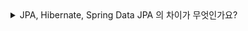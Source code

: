 <details>
<summary> 
 JPA, Hibernate, Spring Data JPA 의 차이가 무엇인가요?
</summary>

🔗 질문 링크: [ JPA, Hibernate, Spring Data JPA 의 차이가 무엇인가요?](https://www.maeil-mail.kr/question/26)

✅ 답변 내용:
<pre>
  Hibernate는 ORM매핑을 해주는 .. 이제 ... 구현체라고 알고 있습니다.
  그리고 JPA는 Hibernate를 추상화를 한번 더 거쳐서 .. 이제 구현을 한 것으로 알고 있고요
  그래서 이제 JPA는 Hibernate를 추상화하여 자바 측에서 ORM 매핑 기술을 사용하도록 만든것으로 알고 있습니다,
  Spring Data JPA는 스프링 측에서 JPA를 고수준의 추상화를 거쳐 JPA를 원래는 EM을 받아서 사용해야되는 부분을
  인터페이스로 추상화를 해서 어떤 데이터베이스가 붙어도 .. 한번 더 쓰기 편한 것으로 알고 있습니다.
</pre>

📝 피드백 내용:
<pre>
  JPA, Hibernate, Spring Data JPA 에 대한 차이에 중점을 두고 가볍게 훑어보는 학습이 필요할 것 같아요.
  그리고 답변 시 말을 늘어뜨리며 "이제" 라는 말 금지!!!!!!!!!!!!! ❌❌❌❌❌
</pre>

✨ 질문에 대한 보충 학습 내용:
<pre>
- 학습한 내용
- 또는 답변에 보완하면 좋았을 내용
</pre>

👀 참고 링크:
  
</details>
